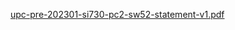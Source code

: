 [upc-pre-202301-si730-pc2-sw52-statement-v1.pdf](https://github.com/user-attachments/files/15540913/upc-pre-202301-si730-pc2-sw52-statement-v1.pdf)
